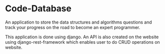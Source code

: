 # Code-Database
An application to store the data structures and algorithms questions and track your progress on the road to become an expert programmer.

This application is done using django. An API is also created on the website using django-rest-framework which enables user to do CRUD operations on website. 
